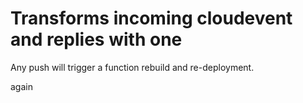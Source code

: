 # Transforms incoming cloudevent and replies with one

Any push will trigger a function rebuild and re-deployment.

again
